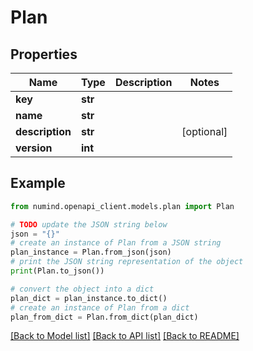 # Plan


## Properties

Name | Type | Description | Notes
------------ | ------------- | ------------- | -------------
**key** | **str** |  | 
**name** | **str** |  | 
**description** | **str** |  | [optional] 
**version** | **int** |  | 

## Example

```python
from numind.openapi_client.models.plan import Plan

# TODO update the JSON string below
json = "{}"
# create an instance of Plan from a JSON string
plan_instance = Plan.from_json(json)
# print the JSON string representation of the object
print(Plan.to_json())

# convert the object into a dict
plan_dict = plan_instance.to_dict()
# create an instance of Plan from a dict
plan_from_dict = Plan.from_dict(plan_dict)
```
[[Back to Model list]](../README.md#documentation-for-models) [[Back to API list]](../README.md#documentation-for-api-endpoints) [[Back to README]](../README.md)


